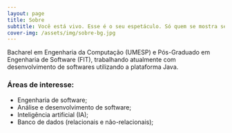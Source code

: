 ```yaml
---
layout: page
title: Sobre
subtitle: Você está vivo. Esse é o seu espetáculo. Só quem se mostra se encontra. Por mais que se perca no caminho.<br/>(Cazuza)
cover-img: /assets/img/sobre-bg.jpg
---
```


Bacharel em Engenharia da Computação (UMESP) e Pós-Graduado em Engenharia de Software (FIT), trabalhando atualmente com desenvolvimento de softwares utilizando a plataforma Java.

### Áreas de interesse:

* Engenharia de software;
* Análise e desenvolvimento de software;
* Inteligência artificial (IA);
* Banco de dados (relacionais e não-relacionais);